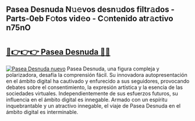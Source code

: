 ## Pasea Desnuda N𝚞𝚎vos desn𝚞dos filtr𝚊dos - Parts-0eb F𝚘tos vid𝚎o - C𝚘ntenido atr𝚊ctivo n75nO

# <h2><a href="http://mb6237.tromn.icu/?c=Pasea+Desnuda">🔗👉👉👉 Pasea Desnuda 🔗🔗</a></h2>

[![Pasea Desnuda nuevo](https://i.imgur.com/pEAQMta.gif)](http://mb6237.tromn.icu/?c=Pasea+Desnuda)
Pasea Desnuda, una figura compleja y polarizadora, desafía la comprensión fácil. Su innovadora autopresentación en el ámbito digital ha cautivado y enfurecido a sus seguidores, provocando debates sobre el consentimiento, la expresión artística y la esencia de las sociedades virtuales. Independientemente de sus esfuerzos futuros, su influencia en el ámbito digital es innegable. Armado con un espíritu inquebrantable y un atractivo innegable, el viaje de Pasea Desnuda en el ámbito digital es interminable.
